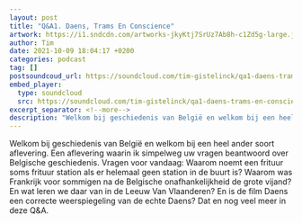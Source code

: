 ```yaml
---
layout: post
title: "Q&A1. Daens, Trams En Conscience"
artwork: https://i1.sndcdn.com/artworks-jkyKtj7SrUz7Ab8h-c1Zd5g-large.jpg
author: Tim
date: 2021-10-09 18:04:17 +0200
categories: podcast
tag: []
postsoundcoud_url: https://soundcloud.com/tim-gistelinck/qa1-daens-trams-en-conscience
embed_player:
  type: soundcloud
  src: https://soundcloud.com/tim-gistelinck/qa1-daens-trams-en-conscience
excerpt_separator: <!--more-->
description: "Welkom bij geschiedenis van België en welkom bij een heel ander soort aflevering."
---
```

Welkom bij geschiedenis van België en welkom bij een heel ander soort aflevering. Een aflevering waarin ik simpelweg uw vragen beantwoord over Belgische geschiedenis. Vragen voor vandaag: Waarom noemt een frituur soms frituur station als er helemaal geen station in de buurt is? Waarom was Frankrijk voor sommigen na de Belgische onafhankelijkheid de grote vijand? En wat leren we daar van in de Leeuw Van Vlaanderen? En is de film Daens een correcte weerspiegeling van de echte Daens? Dat en nog veel meer in deze Q&A.